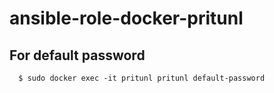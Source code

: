 # ansible-role-docker-pritunl

## For default password
```console
  $ sudo docker exec -it pritunl pritunl default-password
```
